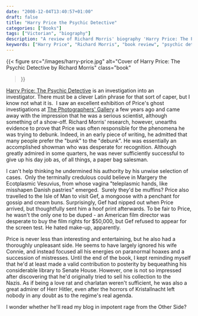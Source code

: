 ```yaml
---
date: "2008-12-04T13:40:57+01:00"
draft: false
title: "Harry Price the Psychic Detective"
categories: ["Books"]
tags: ["Victorian", "biography"]
description: "A review of Richard Morris' biography 'Harry Price: The Psychic Detective,' revealing how the famous ghost investigator was often responsible for the phenomena he claimed to debunk. Discover the darker side of this charlatan showman who fooled the public while chasing recognition."
keywords: ["Harry Price", "Richard Morris", "book review", "psychic detective", "ghost investigation", "paranormal debunking", "biography review", "historical biography", "supernatural hoax"]
---
```


{{< figure
  src="/images/harry-price.jpg"
  alt="Cover of Harry Price: The Psychic Detective by Richard Morris"
  class="book"
>}}

[Harry Price: The Psychic Detective](https://uk.bookshop.org/a/2760/9780750942720) is an investigation into an investigator. There must be a clever Latin phrase for that sort of caper, but I know not what it is.  I saw an excellent exhibition of Price's ghost investigations at [The Photographers' Gallery](https://thephotographersgallery.org.uk) a few years ago and came away with the impression that he was a serious scientist, although something of a show-off. Richard Morris' research, however, unearths evidence to prove that Price was often responsible for the phenomena he was trying to debunk. Indeed, in an early piece of writing, he admitted that many people prefer the "bunk" to the "debunk". He was essentially an accomplished showman who was desperate for recognition. Although greatly admired in some quarters, he was never sufficiently successful to give up his day job as, of all things, a paper bag salesman.

I can't help thinking he undermined his authority by his unwise selection of cases.  Only the terminally credulous could believe in Margery the Ecotplasmic Vesuvius, from whose vagina "teleplasmic hands, like misshapen Danish pastries" emerged.  Surely they'd be muffins? Price also travelled to the Isle of Man to visit Gef, a mongoose with a penchant for gossip and cream buns. Surprisingly, Gef had nipped out when Price arrived, but thoughtfully sent him a hoof print afterwards. To be fair to Price, he wasn't the only one to be duped - an American film director was desperate to buy the film rights for $50,000, but Gef refused to appear for the screen test. He hated make-up, apparently.

Price is never less than interesting and entertaining, but he also had a thoroughly unpleasant side. He seems to have largely ignored his wife Connie, and instead focused all his energies on paranormal hoaxes and a succession of mistresses. Until the end of the book, I kept reminding myself that he'd at least made a valid contribution to posterity by bequeathing his considerable library to Senate House. However, one is not so impressed after discovering that he'd originally tried to sell his collection to the Nazis. As if being a love rat and charlatan weren't sufficient, he was also a great admirer of Herr Hitler, even after the horrors of Kristallnacht left nobody in any doubt as to the regime's real agenda.

I wonder whether he'll read my blog in impotent rage from the Other Side?
